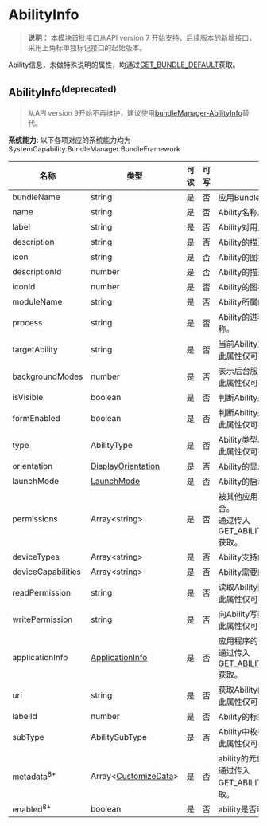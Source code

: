 # AbilityInfo

> **说明：**
> 本模块首批接口从API version 7 开始支持。后续版本的新增接口，采用上角标单独标记接口的起始版本。



Ability信息，未做特殊说明的属性，均通过[GET_BUNDLE_DEFAULT](js-apis-Bundle.md)获取。

## AbilityInfo<sup>(deprecated)<sup>

> 从API version 9开始不再维护，建议使用[bundleManager-AbilityInfo](js-apis-bundleManager-abilityInfo.md)替代。

 **系统能力:** 以下各项对应的系统能力均为SystemCapability.BundleManager.BundleFramework

| 名称                  | 类型                                                         | 可读 | 可写 | 说明                                                         |
| --------------------- | ------------------------------------------------------------ | ---- | ---- | ------------------------------------------------------------ |
| bundleName            | string                                                       | 是   | 否   | 应用Bundle名称。                                             |
| name                  | string                                                       | 是   | 否   | Ability名称。                                                |
| label                 | string                                                       | 是   | 否   | Ability对用户显示的名称。                                    |
| description           | string                                                       | 是   | 否   | Ability的描述。                                              |
| icon                  | string                                                       | 是   | 否   | Ability的图标资源文件索引。                                  |
| descriptionId         | number                                                       | 是   | 否   | Ability的描述id。                                            |
| iconId                | number                                                       | 是   | 否   | Ability的图标id。                                            |
| moduleName            | string                                                       | 是   | 否   | Ability所属的HAP的名称。                                     |
| process               | string                                                       | 是   | 否   | Ability的进程，如果不设置，默认为包的名称。                  |
| targetAbility         | string                                                       | 是   | 否   | 当前Ability重用的目标Ability。<br />此属性仅可在FA模型下使用。 |
| backgroundModes       | number                                                       | 是   | 否   | 表示后台服务的类型。<br />此属性仅可在FA模型下使用。         |
| isVisible             | boolean                                                      | 是   | 否   | 判断Ability是否可以被其他应用调用。                          |
| formEnabled           | boolean                                                      | 是   | 否   | 判断Ability是否提供卡片能力。<br />此属性仅可在FA模型下使用。 |
| type                  | AbilityType                                                  | 是   | 否   | Ability类型。<br />此属性仅可在FA模型下使用。                |
| orientation           | [DisplayOrientation](js-apis-Bundle.md#displayorientationdeprecated) | 是   | 否   | Ability的显示模式。                                          |
| launchMode            | [LaunchMode](js-apis-Bundle.md#launchmodedeprecated)         | 是   | 否   | Ability的启动模式。                                          |
| permissions           | Array\<string>                                               | 是   | 否   | 被其他应用Ability调用时需要申请的权限集合。<br />通过传入GET_ABILITY_INFO_WITH_PERMISSION获取。 |
| deviceTypes           | Array\<string>                                               | 是   | 否   | Ability支持的设备类型。                                      |
| deviceCapabilities    | Array\<string>                                               | 是   | 否   | Ability需要的设备能力。                                      |
| readPermission        | string                                                       | 是   | 否   | 读取Ability数据所需的权限。<br />此属性仅可在FA模型下使用。  |
| writePermission       | string                                                       | 是   | 否   | 向Ability写数据所需的权限。<br />此属性仅可在FA模型下使用。  |
| applicationInfo       | [ApplicationInfo](js-apis-bundle-ApplicationInfo.md)         | 是   | 否   | 应用程序的配置信息。<br />通过传入[GET_ABILITY_INFO_WITH_APPLICATION](js-apis-Bundle.md)获取。 |
| uri                   | string                                                       | 是   | 否   | 获取Ability的统一资源标识符（URI）。<br />此属性仅可在FA模型下使用。 |
| labelId               | number                                                       | 是   | 否   | Ability的标签id。                                            |
| subType               | AbilitySubType                                               | 是   | 否   | Ability中枚举使用的模板的子类型。<br />此属性仅可在FA模型下使用。 |
| metadata<sup>8+</sup> | Array\<[CustomizeData](js-apis-bundle-CustomizeData.md)>     | 是   | 否   | ability的元信息。<br />通过传入GET_ABILITY_INFO_WITH_METADATA获取。 |
| enabled<sup>8+</sup>  | boolean                                                      | 是   | 否   | ability是否可用。                                            |
